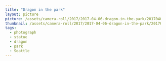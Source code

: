 ```yaml
---
title: "Dragon in the park"
layout: picture
picture: /assets/camera-roll/2017/2017-04-06-dragon-in-the-park/20170406_013517496_iOS.jpg
thumbnail: /assets/camera-roll/2017/2017-04-06-dragon-in-the-park/20170406_013517496_iOS-thumbnail.jpg
tags:
  - photograph
  - statue
  - dragon
  - park
  - Seattle
---
```


